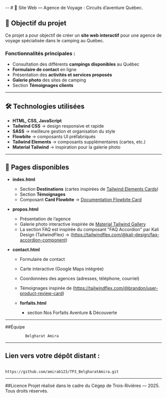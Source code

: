 
-- # 🌲 Site Web — Agence de Voyage :  Circuits d’aventure Québec.

## 🎯 Objectif du projet
Ce projet a pour objectif de créer un **site web interactif** pour une agence de voyage spécialisée dans le camping au Québec.

### Fonctionnalités principales :
- Consultation des différents **campings disponibles** au Québec
- **Formulaire de contact** en ligne
- Présentation des **activités et services proposés**
- **Galerie photo** des sites de camping
- Section **Témoignages clients**

---

## 🛠️ Technologies utilisées
- **HTML, CSS, JavaScript**
- **Tailwind CSS** → design responsive et rapide
- **SASS** → meilleure gestion et organisation du style
- **Flowbite** → composants UI préfabriqués
- **Tailwind Elements** → composants supplémentaires (cartes, etc.)
- **Material Tailwind** → inspiration pour la galerie photo

---

## 📄 Pages disponibles
- **index.html**
  - Section **Destinations** (cartes inspirées de [Tailwind Elements Cards](https://tw-elements.com/docs/standard/components/cards/))
  - Section **Témoignages**
  - Composant **Card Flowbite** → [Documentation Flowbite Card](https://flowbite.com/docs/components/card/)

- **propos.html**
  - Présentation de l’agence
  - Galerie photo interactive inspirée de [Material Tailwind Gallery](https://www.material-tailwind.com/docs/v3/html/gallery)
  -  La section FAQ est inspirée du composant "FAQ Accordion" par Kali Design (TailwindFlex) → (https://tailwindflex.com/@kali-design/faq-accordion-component)
- **contact.html**

   - Formulaire de contact
   - Carte interactive (Google Maps intégrée)
   - Coordonnées des agences (adresses, téléphone, courriel)
   - Témoignages  inspirée de  (https://tailwindflex.com/@brandon/user-product-review-card)

  - **forfaits.html**
    - section Nos Forfaits Aventure & Découverte

---
##Équipe  

             Belgharat Amira

---


  ## Lien vers votre dépôt distant : 
                                   https://github.com/amirab123/TP3_BelgharatAmira.git
                                   
---

##Licence
Projet réalisé dans le cadre du Cégep de Trois-Rivières — 2025.
Tous droits réservés.





